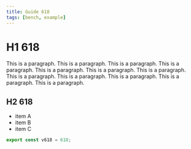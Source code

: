```yaml
---
title: Guide 618
tags: [bench, example]
---
```


# H1 618

This is a paragraph. This is a paragraph. This is a paragraph. This is a paragraph. This is a paragraph. This is a paragraph. This is a paragraph. This is a paragraph. This is a paragraph. This is a paragraph. This is a paragraph. This is a paragraph. 

## H2 618

- item A
- item B
- item C

```ts
export const v618 = 618;
```